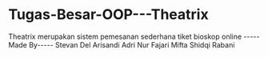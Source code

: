 # Tugas-Besar-OOP---Theatrix
Theatrix merupakan sistem pemesanan sederhana tiket bioskop online
-----Made By-----
Stevan Del Arisandi
Adri Nur Fajari
Mifta Shidqi Rabani
